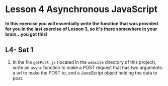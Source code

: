 # Lesson 4 Asynchronous JavaScript

#### In this exercise you will essentially write the function that was provided for you in the last exercise of Lesson 3, so it's there somewhere in your brain...you got this!


## L4- Set 1

1) In the file `getPost.js` (located in the `website` directory of this project), write an `async` function to make a POST request that has two arguments: a url to make the POST to, and a JavaScript object holding the data to post.



